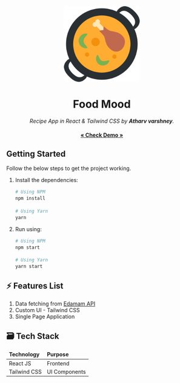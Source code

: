 <div align="center">
  <img src="src/assets/logo.png" alt="Food logo" width="200">
  <h1>Food Mood</h1>
  <em>Recipe App in React & Tailwind CSS by <b>Atharv varshney</b>.</em><br/>
  <h4><a href="https://foodmoood.netlify.app/" target="_blank">« Check Demo »</a></h4>
</div>

## Getting Started

Follow the below steps to get the project working.

1. Install the dependencies:

   ```sh
   # Using NPM
   npm install

   # Using Yarn
   yarn
   ```

2. Run using:

   ```sh
   # Using NPM
   npm start

   # Using Yarn
   yarn start
   ```

## ⚡ Features List

1. Data fetching from [Edamam API](https://www.edamam.com/)
2. Custom UI - Tailwind CSS
3. Single Page Application

## 🗃 Tech Stack

<div align="center">
  <table>
    <thead>
      <td><strong>Technology</strong></td>
      <td><strong>Purpose</strong></td>
    </thead>
    <tbody>
      <tr>
        <td>React JS</td>
        <td>Frontend</td>
      </tr>
      <tr>
        <td>Tailwind CSS</td>
        <td>UI Components</td>
      </tr>
    </tbody>
  </table>
</div>
